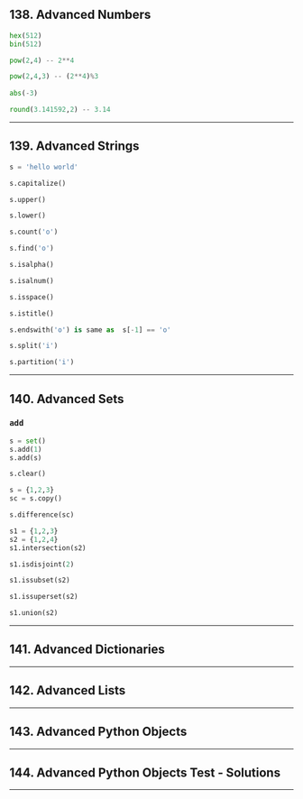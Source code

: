 ## 138. Advanced Numbers

```python
hex(512)
bin(512)

pow(2,4) -- 2**4

pow(2,4,3) -- (2**4)%3
 
abs(-3)

round(3.141592,2) -- 3.14
```

***

## 139. Advanced Strings

```python
s = 'hello world'

s.capitalize()

s.upper()

s.lower()

s.count('o')

s.find('o')

s.isalpha()

s.isalnum()

s.isspace()

s.istitle()

s.endswith('o') is same as  s[-1] == 'o'

s.split('i')

s.partition('i')
```

***

## 140. Advanced Sets

### `add`

```python
s = set()
s.add(1)
s.add(s)
```

```python
s.clear()
```

```python
s = {1,2,3}
sc = s.copy()
```

```python
s.difference(sc)
```

```python
s1 = {1,2,3}
s2 = {1,2,4}
s1.intersection(s2)
```

```python
s1.isdisjoint(2)
```

```python
s1.issubset(s2)
```

```python
s1.issuperset(s2)
```

```python
s1.union(s2)
```

***

## 141. Advanced Dictionaries

***

## 142. Advanced Lists

***

## 143. Advanced Python Objects

***

## 144. Advanced Python Objects Test - Solutions

***

